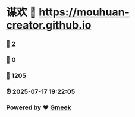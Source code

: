 # 谋欢 :link: https://mouhuan-creator.github.io 
### :page_facing_up: [2](https://mouhuan-creator.github.io/tag.html) 
### :speech_balloon: 0 
### :hibiscus: 1205 
### :alarm_clock: 2025-07-17 19:22:05 
### Powered by :heart: [Gmeek](https://github.com/Meekdai/Gmeek)
